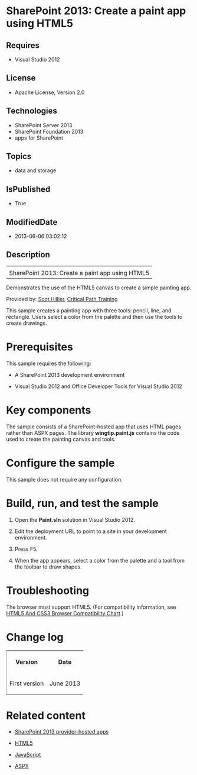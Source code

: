 # SharePoint 2013: Create a paint app using HTML5
## Requires
* Visual Studio 2012
## License
* Apache License, Version 2.0
## Technologies
* SharePoint Server 2013
* SharePoint Foundation 2013
* apps for SharePoint
## Topics
* data and storage
## IsPublished
* True
## ModifiedDate
* 2013-06-06 03:02:12
## Description

<div id="header">
<table id="bottomTable" cellpadding="0" cellspacing="0">
<tbody>
<tr id="headerTableRow1">
<td align="left"><span id="runningHeaderText"></span></td>
</tr>
<tr id="headerTableRow2">
<td align="left"><span id="nsrTitle">SharePoint 2013: Create a paint app using HTML5</span>
</td>
</tr>
</tbody>
</table>
</div>
<div id="mainSection">
<div id="mainBody">
<p></p>
<div>
<p>Demonstrates the use of the HTML5 canvas to create a simple painting app.</p>
</div>
<div>
<p><span>Provided by:</span> <a href="http://mvp.microsoft.com/en-us/mvp/Scot%20Hillier-33471" target="_blank">
Scot Hillier</a>, <a href="http://www.criticalpathtraining.com/Pages/default.aspx" target="_blank">
Critical Path Training</a></p>
<p>This sample creates a painting app with three tools: pencil, line, and rectangle. Users select a color from the palette and then use the tools to create drawings.</p>
</div>
<h1>Prerequisites</h1>
<div id="sectionSection0" name="collapseableSection">
<p>This sample requires the following:</p>
<ul>
<li>
<p>A SharePoint 2013 development environment</p>
</li><li>
<p>Visual Studio 2012 and Office Developer Tools for Visual Studio 2012</p>
</li></ul>
</div>
<h1>Key components</h1>
<div id="sectionSection1" name="collapseableSection">
<p>The sample consists of a SharePoint-hosted app that uses HTML pages rather than ASPX pages. The library
<span value="wingtip.paint.js"><b><span class="keyword">wingtip.paint.js</span></b></span> contains the code used to create the painting canvas and tools.</p>
</div>
<h1>Configure the sample</h1>
<div id="sectionSection2" name="collapseableSection">
<p>This sample does not require any configuration.</p>
</div>
<h1>Build, run, and test the sample</h1>
<div id="sectionSection3" name="collapseableSection">
<p></p>
<div>
<ol>
<li>
<p>Open the <span value="Paint.sln"><b><span class="keyword">Paint.sln</span></b></span> solution in Visual Studio 2012.</p>
</li><li>
<p>Edit the deployment URL to point to a site in your development environment.</p>
</li><li>
<p>Press F5.</p>
</li><li>
<p>When the app appears, select a color from the palette and a tool from the toolbar to draw shapes.</p>
</li></ol>
</div>
</div>
<h1>Troubleshooting</h1>
<div id="sectionSection4" name="collapseableSection">
<p>The browser must support HTML5. (For compatibility information, see <a href="http://www.webresourcesdepot.com/html5-and-css3-browser-compatibility-chart/" target="_blank">
HTML5 And CSS3 Browser Compatibility Chart</a>.)</p>
</div>
<h1>Change log</h1>
<div id="sectionSection5" name="collapseableSection"><b>
<div class="caption"></div>
</b>
<div>
<table width="50%" cellspacing="2" cellpadding="5" frame="lhs">
<tbody>
<tr>
<th>
<p>Version</p>
</th>
<th>
<p>Date</p>
</th>
</tr>
<tr>
<td>
<p>First version</p>
</td>
<td>
<p>June 2013</p>
</td>
</tr>
</tbody>
</table>
</div>
</div>
<h1>Related content</h1>
<div id="sectionSection6" name="collapseableSection">
<ul>
<li>
<p><a href="http://msdn.microsoft.com/en-us/library/fp179887.aspx#Self_hosted" target="_blank">SharePoint 2013 provider-hosted apps</a>
</p>
</li><li>
<p><a href="http://bing.com?q=HTML5" target="_blank">HTML5</a> </p>
</li><li>
<p><a href="http://msdn.microsoft.com/en-us/library/ms970435.aspx" target="_blank">JavaScript</a>
</p>
</li><li>
<p><a href="http://www.asp.net" target="_blank">ASPX</a> </p>
</li></ul>
</div>
</div>
</div>
